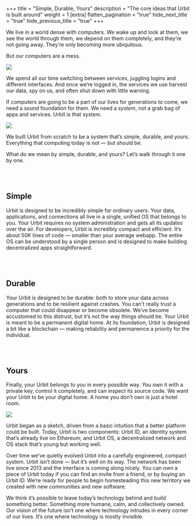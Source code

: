 +++
title = "Simple, Durable, Yours"
description = "The core ideas that Urbit is built around"
weight = 1
[extra]
flatten_pagination = "true"
hide_next_title = "true"
hide_previous_title = "true"
+++

We live in a world dense with computers. We wake up and look at them, we see the world through them, we depend on them completely, and they’re not going away. They’re only becoming more ubiquitous.

But our computers are a mess.


<img class="ba mv5 w-100" src="https://media.urbit.org/site/understanding-urbit/simple-durable-yours/simple-durable-yours-notifications.svg">


We spend all our time switching between services, juggling logins and different interfaces. And once we’re logged in, the services we use harvest our data, spy on us, and often shut down with little warning.

If computers are going to be a part of our lives for generations to come, we need a sound foundation for them. We need a _system_, not a grab bag of apps and services. Urbit is that system.

<img class="ba mv5" src="https://media.urbit.org/site/understanding-urbit/simple-durable-yours/simple-durable-yours-rock%402x.png">

We built Urbit from scratch to be a system that’s simple, durable, and yours. Everything that computing today is not — but should be.

What do we mean by simple, durable, and yours? Let’s walk through it one by one.

<br /><br />

## Simple

Urbit is designed to be incredibly simple for ordinary users. Your data, applications, and connections all live in a single, unified OS that belongs to you. Your Urbit requires no system administration and gets all its updates over the air. For developers, Urbit is incredibly compact and efficient. It’s about 50K lines of code — smaller than your average webapp. The entire OS can be understood by a single person and is designed to make building decentralized apps straightforward.

<br /><br />

## Durable

Your Urbit is designed to be durable: both to store your data across generations and to be resilient against crashes. You can't really trust a computer that could disappear or become obsolete. We’ve become accustomed to this distrust, but it’s not the way things should be. Your Urbit is meant to be a permanent digital home. At its foundation, Urbit is designed a bit like a blockchain — making reliability and permanence a priority for the individual.

<br /><br />

## Yours

Finally, your Urbit belongs to you in every possible way. You own it with a private key, control it completely, and can inspect its source code. We want your Urbit to be your digital home. A home you don’t own is just a hotel room.

<img class="ba mv5 w-100" src="https://media.urbit.org/site/understanding-urbit/simple-durable-yours/simple-durable-yours-evolution.svg">

Urbit began as a sketch, driven from a basic intuition that a better platform could be built. Today, Urbit is two components: Urbit ID, an identity system that’s already live on Ethereum; and Urbit OS, a decentralized network and OS stack that’s young but working well.

Over time we’ve quietly evolved Urbit into a carefully engineered, compact system. Urbit isn’t done — but it’s well on its way. The network has been live since 2013 and the interface is coming along nicely. You can own a piece of Urbit today if you can find an invite from a friend, or by buying an Urbit ID. We’re ready for people to begin homesteading this new territory we created with new communities and new software.

We think it’s possible to leave today’s technology behind and build something better. Something more humane, calm, and collectively owned. Our vision of the future isn’t one where technology intrudes in every corner of our lives. It’s one where technology is mostly invisible.
